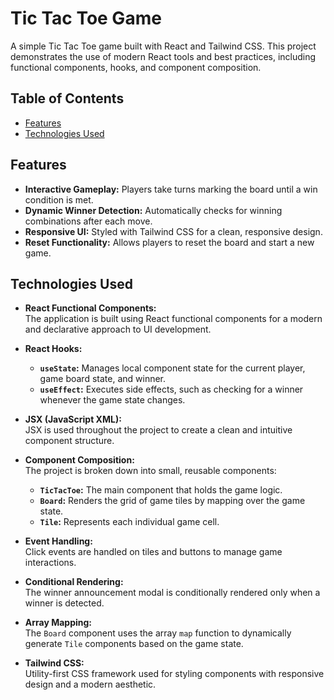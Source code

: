 # Tic Tac Toe Game

A simple Tic Tac Toe game built with React and Tailwind CSS. This project demonstrates the use of modern React tools and best practices, including functional components, hooks, and component composition.

## Table of Contents

- [Features](#features)
- [Technologies Used](#technologies-used)

## Features

- **Interactive Gameplay:** Players take turns marking the board until a win condition is met.
- **Dynamic Winner Detection:** Automatically checks for winning combinations after each move.
- **Responsive UI:** Styled with Tailwind CSS for a clean, responsive design.
- **Reset Functionality:** Allows players to reset the board and start a new game.

## Technologies Used

- **React Functional Components:**  
  The application is built using React functional components for a modern and declarative approach to UI development.

- **React Hooks:**

  - **`useState`:** Manages local component state for the current player, game board state, and winner.
  - **`useEffect`:** Executes side effects, such as checking for a winner whenever the game state changes.

- **JSX (JavaScript XML):**  
  JSX is used throughout the project to create a clean and intuitive component structure.

- **Component Composition:**  
  The project is broken down into small, reusable components:

  - **`TicTacToe`:** The main component that holds the game logic.
  - **`Board`:** Renders the grid of game tiles by mapping over the game state.
  - **`Tile`:** Represents each individual game cell.

- **Event Handling:**  
  Click events are handled on tiles and buttons to manage game interactions.

- **Conditional Rendering:**  
  The winner announcement modal is conditionally rendered only when a winner is detected.

- **Array Mapping:**  
  The `Board` component uses the array `map` function to dynamically generate `Tile` components based on the game state.

- **Tailwind CSS:**  
  Utility-first CSS framework used for styling components with responsive design and a modern aesthetic.

